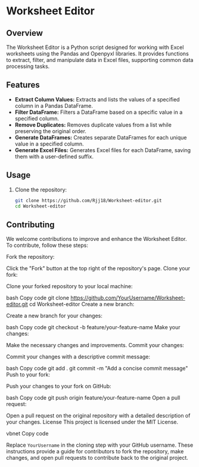 # Worksheet Editor

## Overview

The Worksheet Editor is a Python script designed for working with Excel worksheets using the Pandas and Openpyxl libraries. It provides functions to extract, filter, and manipulate data in Excel files, supporting common data processing tasks.

## Features

- **Extract Column Values:** Extracts and lists the values of a specified column in a Pandas DataFrame.
- **Filter DataFrame:** Filters a DataFrame based on a specific value in a specified column.
- **Remove Duplicates:** Removes duplicate values from a list while preserving the original order.
- **Generate DataFrames:** Creates separate DataFrames for each unique value in a specified column.
- **Generate Excel Files:** Generates Excel files for each DataFrame, saving them with a user-defined suffix.

## Usage

1. Clone the repository:

   ```bash
   git clone https://github.com/Rjj18/Worksheet-editor.git
   cd Worksheet-editor


## Contributing
We welcome contributions to improve and enhance the Worksheet Editor. To contribute, follow these steps:

Fork the repository:

Click the "Fork" button at the top right of the repository's page.
Clone your fork:

Clone your forked repository to your local machine:

bash
Copy code
git clone https://github.com/YourUsername/Worksheet-editor.git
cd Worksheet-editor
Create a new branch:

Create a new branch for your changes:

bash
Copy code
git checkout -b feature/your-feature-name
Make your changes:

Make the necessary changes and improvements.
Commit your changes:

Commit your changes with a descriptive commit message:

bash
Copy code
git add .
git commit -m "Add a concise commit message"
Push to your fork:

Push your changes to your fork on GitHub:

bash
Copy code
git push origin feature/your-feature-name
Open a pull request:

Open a pull request on the original repository with a detailed description of your changes.
License
This project is licensed under the MIT License.

vbnet
Copy code

Replace `YourUsername` in the cloning step with your GitHub username. These instructions provide a guide for contributors to fork the repository, make changes, and open pull requests to contribute back to the original project.




